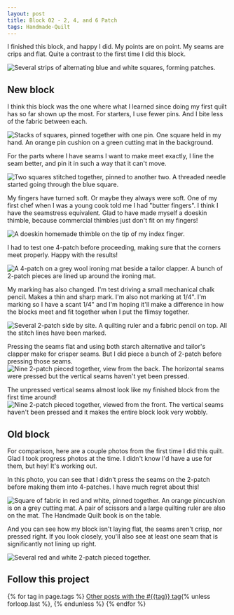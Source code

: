 ```yaml
---
layout: post
title: Block 02 - 2, 4, and 6 Patch
tags: Handmade-Quilt
---
```

I finished this block, and happy I did. My points are on point. My seams are crips and flat. Quite a contrast to the first time I did this block.

![Several strips of alternating blue and white squares, forming patches.](/images/4-patch-01.jpg)

## New block
I think this block was the one where what I learned since doing my first quilt has so far shown up the most. For starters, I use fewer pins. And I bite less of the fabric between each.

![Stacks of squares, pinned together with one pin. One square held in my hand. An orange pin cushion on a green cutting mat in the background.](/images/4-patch-02.jpg)

For the parts where I have seams I want to make meet exactly, I line the seam better, and pin it in such a way that it can't move.

![Two squares stitched together, pinned to another two. A threaded needle started going through the blue square.](/images/4-patch-03.jpg)

My fingers have turned soft. Or maybe they always were soft. One of my first chef when I was a young cook told me I had "butter fingers". I think I have the seamstress equivalent. Glad to have made myself a doeskin thimble, because commercial thimbles just don't fit on my fingers!

![A doeskin homemade thimble on the tip of my index finger.](/images/4-patch-04.jpg)

I had to test one 4-patch before proceeding, making sure that the corners meet properly. Happy with the results!

![A 4-patch on a grey wool ironing mat beside a tailor clapper. A bunch of 2-patch pieces are lined up around the ironing mat.](/images/4-patch-05.jpg)

My marking has also changed. I'm test driving a small mechanical chalk pencil. Makes a thin and sharp mark. I'm also not marking at 1/4". I'm marking so I have a scant 1/4" and I'm hoping it'll make a difference in how the blocks meet and fit together when I put the flimsy together.

![Several 2-patch side by site. A quilting ruler and a fabric pencil on top. All the stitch lines have been marked.](/images/4-patch-06.jpg)

Pressing the seams flat and using both starch    alternative and tailor's clapper make for crisper seams. But I did piece a bunch of 2-patch before pressing those seams.
![Nine 2-patch pieced together, view from the back. The horizontal seams were pressed but the vertical seams haven't yet been pressed.](/images/4-patch-07.jpg)

The unpressed vertical seams almost look like my finished block from the first time around!
![Nine 2-patch pieced together, viewed from the front. The vertical seams haven't been pressed and it makes the entire block look very wobbly.](/images/4-patch-08.jpg)
## Old block
For comparison, here are a couple photos from the first time I did this quilt. Glad I took progress photos at the time. I didn't know I'd have a use for them, but hey! It's working out.

In this photo, you can see that I didn't press the seams on the 2-patch before making them into 4-patches. I have much regret about this!

![Square of fabric in red and white, pinned together. An orange pincushion is on a grey cutting mat. A pair of scissors and a large quilting ruler are also on the mat. The Handmade Quilt book is on the table.](/images/4-patch-09.jpg)

And you can see how my block isn't laying flat, the seams aren't crisp, nor pressed right. If you look closely, you'll also see at least one seam that is significantly not lining up right.

![Several red and white 2-patch pieced together.](/images/4-patch-10.jpg)
## Follow this project

  {% for tag in page.tags %}
  <a class="post" href="/tag/{{tag}}">Other posts with the #{{tag}} tag</a>{% unless forloop.last %}, {% endunless %}
  {% endfor %}
